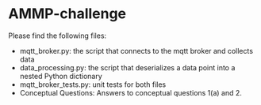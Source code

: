 # AMMP-challenge

Please find the following files: 
  - mqtt_broker.py: the script that connects to the mqtt broker and collects data
  - data_processing.py: the script that deserializes a data point into a nested Python dictionary
  - mqtt_broker_tests.py: unit tests for both files
  - Conceptual Questions: Answers to conceptual questions 1(a) and 2. 
